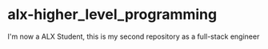 # alx-higher_level_programming
I'm now a ALX Student, this is my second repository as a full-stack engineer
